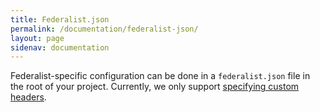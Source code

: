 ```yaml
---
title: Federalist.json
permalink: /documentation/federalist-json/
layout: page
sidenav: documentation
---
```


Federalist-specific configuration can be done in a `federalist.json` file in the root of your project. Currently, we only support [specifying custom headers](/documentation/custom-headers).
